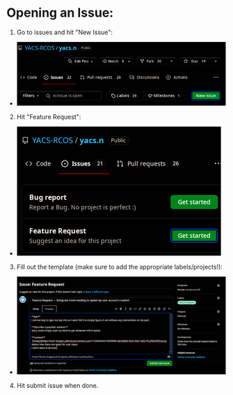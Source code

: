 # Opening an Issue:

1. Go to issues and hit "New Issue":

* ![](img/new_issue.png)

2. Hit "Feature Request":

* ![](img/feature_request.png)

3. Fill out the template (make sure to add the appropriate labels/projects!):

* ![](img/feature_request_template.png)

4. Hit submit issue when done.